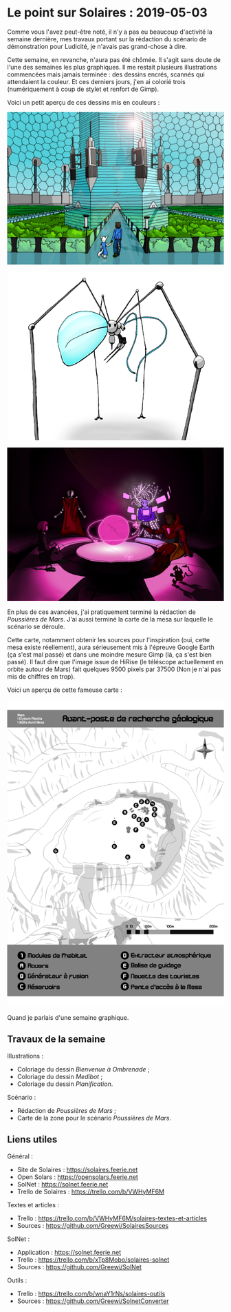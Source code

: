 # Le point sur Solaires : 2019-05-03

Comme vous l'avez peut-être noté, il n'y a pas eu beaucoup d'activité la semaine dernière, mes travaux portant sur la rédaction du scénario de démonstration pour Ludicité, je n'avais pas grand-chose à dire.

Cette semaine, en revanche, n'aura pas été chômée. Il s'agit sans doute de l'une des semaines les plus graphiques. Il me restait plusieurs illustrations commencées mais jamais terminée : des dessins encrés, scannés qui attendaient la couleur. Et ces derniers jours, j'en ai colorié trois (numériquement à coup de stylet et renfort de Gimp).

Voici un petit aperçu de ces dessins mis en couleurs :

![Dessin : Bienvenue à Ombrenade](./illustrations/dessin_bienvenue_a_ombrenade.png)

![Dessin : Medibot](./illustrations/dessin_medibot.png)

![Dessin : Planification](./illustrations/dessin_planification.png)

En plus de ces avancées, j'ai pratiquement terminé la rédaction de *Poussières de Mars*. J'ai aussi terminé la carte de la mesa sur laquelle le scénario se déroule.

Cette carte, notamment obtenir les sources pour l'inspiration (oui, cette mesa existe réellement), aura sérieusement mis à l'épreuve Google Earth (ça s'est mal passé) et dans une moindre mesure Gimp (là, ça s'est bien passé). Il faut dire que l'image issue de HiRise (le téléscope actuellement en orbite autour de Mars) fait quelques 9500 pixels par 37500 (Non je n'ai pas mis de chiffres en trop).

Voici un aperçu de cette fameuse carte :

![Dessin : Planification](./illustrations/carte_mesa_poussiere_de_mars.png)

Quand je parlais d'une semaine graphique.

## Travaux de la semaine

Illustrations :
* Coloriage du dessin *Bienvenue à Ombrenade* ;
* Coloriage du dessin *Medibot* ;
* Coloriage du dessin *Planification*.

Scénario :
* Rédaction de *Poussières de Mars* ;
* Carte de la zone pour le scénario *Poussières de Mars*.

## Liens utiles

Général :
* Site de Solaires : https://solaires.feerie.net
* Open Solars : https://opensolars.feerie.net
* SolNet : https://solnet.feerie.net
* Trello de Solaires : https://trello.com/b/VWHyMF6M

Textes et articles :
* Trello : https://trello.com/b/VWHyMF6M/solaires-textes-et-articles
* Sources : https://github.com/Greewi/SolairesSources

SolNet :
* Application : https://solnet.feerie.net
* Trello : https://trello.com/b/xTp8Mobo/solaires-solnet
* Sources : https://github.com/Greewi/SolNet

Outils :
* Trello : https://trello.com/b/wnaY1rNs/solaires-outils
* Sources : https://github.com/Greewi/SolnetConverter
